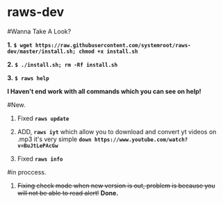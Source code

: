 # raws-dev
#Wanna Take A Look?

**1.** **``$ wget https://raw.githubusercontent.com/systemroot/raws-dev/master/install.sh; chmod +x install.sh``**

**2.** **``$ ./install.sh; rm -Rf install.sh``**

**3.** **``$ raws help``**

**I Haven't end work with all commands which you can see on help!**

#New.

1. Fixed **`raws update`**

2. ADD, **`raws iyt`** which allow you to download and convert yt videos on .mp3 it's very simple 
**`down https://www.youtube.com/watch?v=BuJtLePAcGw`**

3. Fixed **`raws info`**


#in proccess.

1. ~~Fixing check mode when new version is out, problem is because you will not be able to read alert!~~ **Done.**
